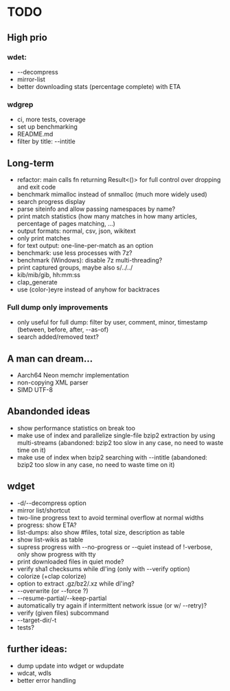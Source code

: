 # TODO

## High prio

### wdet:
- --decompress
- mirror-list
- better downloading stats (percentage complete) with ETA

### wdgrep
- ci, more tests, coverage
- set up benchmarking
- README.md
- filter by title: --intitle

## Long-term
- refactor: main calls fn returning Result<()> for full control over dropping and exit code
- benchmark mimalloc instead of snmalloc (much more widely used)
- search progress display
- parse siteinfo and allow passing namespaces by name?
- print match statistics (how many matches in how many articles, percentage of pages matching, ...)
- output formats: normal, csv, json, wikitext
- only print matches
- for text output: one-line-per-match as an option
- benchmark: use less processes with 7z?
- benchmark (Windows): disable 7z multi-threading?
- print captured groups, maybe also s/../../
- kib/mib/gib, hh:mm:ss
- clap_generate
- use (color-)eyre instead of anyhow for backtraces

### Full dump only improvements
- only useful for full dump: filter by user, comment, minor, timestamp (between, before, after, --as-of)
- search added/removed text?


## A man can dream...
- Aarch64 Neon memchr implementation
- non-copying XML parser
- SIMD UTF-8

## Abandonded ideas
- show performance statistics on break too
- make use of index and parallelize single-file bzip2 extraction by using multi-streams (abandoned: bzip2 too slow in any case, no need to waste time on it)
- make use of index when bzip2 searching with --intitle (abandoned: bzip2 too slow in any case, no need to waste time on it)

## wdget
- -d/--decompress option
- mirror list/shortcut
- two-line progress text to avoid terminal overflow at normal widths
- progress: show ETA?
- list-dumps: also show #files, total size, description as table
- show list-wikis as table
- supress progress with --no-progress or --quiet instead of !-verbose, only show progress with tty
- print downloaded files in quiet mode?
- verify sha1 checksums while dl'ing (only with --verify option)
- colorize (+clap colorize)
- option to extract .gz/bz2/.xz while dl'ing?
- --overwrite (or --force ?)
- --resume-partial/--keep-partial
- automatically try again if intermittent network issue (or w/ --retry)?
- verify (given files) subcommand
- --target-dir/-t
- tests?

## further ideas:
- dump update into wdget or wdupdate
- wdcat, wdls
- better error handling